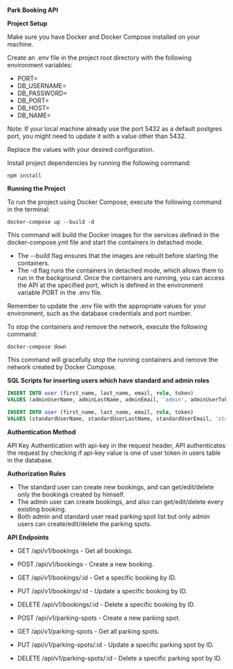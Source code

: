 **Park Booking API**

**Project Setup**

Make sure you have Docker and Docker Compose installed on your machine.

Create an .env file in the project root directory with the following environment variables:

- PORT=
- DB_USERNAME=
- DB_PASSWORD=
- DB_PORT=
- DB_HOST=
- DB_NAME=

Note: If your local machine already use the port 5432 as a default postgres port, you might need to update it with a value other than 5432.

Replace the values with your desired configuration.

Install project dependencies by running the following command:

```npm install```

**Running the Project**

To run the project using Docker Compose, execute the following command in the terminal:

```docker-compose up --build -d```

This command will build the Docker images for the services defined in the docker-compose.yml file and start the containers in detached mode.

- The --build flag ensures that the images are rebuilt before starting the containers.
- The -d flag runs the containers in detached mode, which allows them to run in the background.
Once the containers are running, you can access the API at the specified port, which is defined in the environment variable PORT in the .env file.

Remember to update the .env file with the appropriate values for your environment, such as the database credentials and port number.

To stop the containers and remove the network, execute the following command:

```docker-compose down```

This command will gracefully stop the running containers and remove the network created by Docker Compose.

**SQL Scripts for inserting users which have standard and admin roles**

```sql
INSERT INTO user (first_name, last_name, email, role, token)
VALUES (adminUserName, adminLastName, adminEmail, 'admin', adminUserToken);

INSERT INTO user (first_name, last_name, email, role, token)
VALUES (standardUserName, standardUserLastName, standardUserEmail, 'standard', standardUserToken);
```

**Authentication Method**

API Key Authentication with api-key in the request header, API authenticates the request by checking if api-key value is one of user token in users table in the database.

**Authorization Rules**

- The standard user can create new bookings, and can get/edit/delete only the bookings created by himself.
- The admin user can create bookings, and also can get/edit/delete every existing booking.
- Both admin and standard user read parking spot list but only admin users can create/edit/delete the parking spots.

**API Endpoints**

- GET /api/v1/bookings - Get all bookings.

- POST /api/v1/bookings - Create a new booking.

- GET /api/v1/bookings/:id - Get a specific booking by ID.

- PUT /api/v1/bookings/:id - Update a specific booking by ID.

- DELETE /api/v1/bookings/:id - Delete a specific booking by ID.

- POST /api/v1/parking-spots - Create a new parking spot.

- GET /api/v1/parking-spots - Get all parking spots.

- PUT /api/v1/parking-spots/:id - Update a specific parking spot by ID.

- DELETE /api/v1/parking-spots/:id - Delete a specific parking spot by ID.
